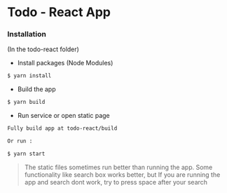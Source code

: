 # Todo - React App

### Installation
(In the todo-react folder)
- Install packages (Node Modules)
```sh
$ yarn install
```
- Build the app
```sh
$ yarn build
```
- Run service or open static page
```sh
Fully build app at todo-react/build

Or run : 

$ yarn start
```

> The static files sometimes run better than running the app.
> Some functionality like search box works better, but
> If you are running the app and search dont work, try to
> press space after your search